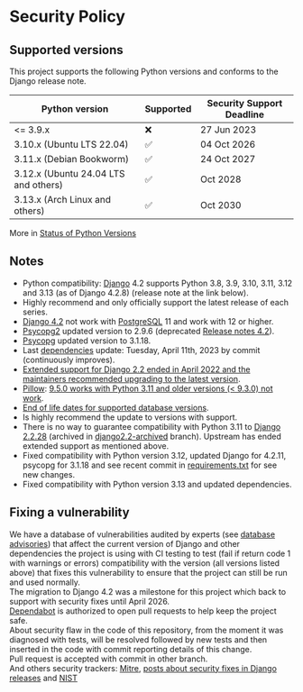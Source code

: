 # Security Policy

## Supported versions

This project supports the following Python versions and conforms to the Django release note.

| Python version                                                   | Supported          | Security Support Deadline |
|------------------------------------------------------------------|--------------------|---------------------------|
| <= 3.9.x                                                         | :x:                | 27 Jun 2023               |
| 3.10.x (Ubuntu LTS 22.04)                                        | :white_check_mark: | 04 Oct 2026               |
| 3.11.x (Debian Bookworm)                                         | :white_check_mark: | 24 Oct 2027               |
| 3.12.x (Ubuntu 24.04 LTS and others)                             | :white_check_mark: | Oct 2028                  |
| 3.13.x (Arch Linux and others)                                   | :white_check_mark: | Oct 2030                  |

More in [Status of Python Versions](https://devguide.python.org/versions/)

## Notes

- Python compatibility: [Django](https://www.djangoproject.com/start/overview/) 4.2 supports Python 3.8, 3.9, 3.10, 3.11, 3.12 and 3.13 (as of Django 4.2.8) (release note at the link below).
- Highly recommend and only officially support the latest release of each series.
- [Django 4.2](https://docs.djangoproject.com/en/4.2/releases/4.2/) not work with [PostgreSQL](https://www.postgresql.org/) 11 and work with 12 or higher.
- [Psycopg2](https://github.com/psycopg/psycopg2) updated version to 2.9.6 (deprecated [Release notes 4.2](https://docs.djangoproject.com/en/5.0/releases/4.2/#psycopg-3-support)).
- [Psycopg](https://github.com/psycopg/psycopg) updated version to 3.1.18.
- Last [dependencies](https://github.com/leandrocunha526/client-manager/commit/a8ca0a6cd54e264fce9c5f1496f5053d382f949d) update: Tuesday, April 11th, 2023 by commit (continuously improves).
- [Extended support for Django 2.2 ended in April 2022 and the maintainers recommended upgrading to the latest version](https://www.djangoproject.com/weblog/2022/apr/11/security-releases/).
- [Pillow](https://github.com/python-pillow/Pillow): [9.5.0 works with Python 3.11 and older versions (< 9.3.0) not work](https://github.com/python-pillow/Pillow/issues/6575).
- [End of life dates for supported database versions](https://code.djangoproject.com/wiki/SupportedDatabaseVersions).
- Is highly recommend the update to versions with support.
- There is no way to guarantee compatibility with Python 3.11 to [Django 2.2.28](https://docs.djangoproject.com/en/4.1/releases/2.2/) (archived in [django2.2-archived](https://github.com/leandrocunha526/client-manager/tree/django2.2-archived) branch). Upstream has ended extended support as mentioned above.
- Fixed compatibility with Python version 3.12, updated Django for 4.2.11, psycopg for 3.1.18 and see recent commit in [requirements.txt](requirements.txt) for see new changes.
- Fixed compatibility with Python version 3.13 and updated dependencies.

## Fixing a vulnerability

We have a database of vulnerabilities audited by experts (see [database advisories](https://github.com/advisories/)) that affect the current version of Django and other dependencies the project is using with CI testing to test (fail if return code 1 with warnings or errors) compatibility with the version (all versions listed above) that fixes this vulnerability to ensure that the project can still be run and used normally.  
The migration to Django 4.2 was a milestone for this project which back to support with security fixes until April 2026.  
[Dependabot](https://github.com/dependabot) is authorized to open pull requests to help keep the project safe.  
About security flaw in the code of this repository, from the moment it was diagnosed with tests, will be resolved followed by new tests and then inserted in the code with commit reporting details of this change.  
Pull request is accepted with commit in other branch.  
And others security trackers: [Mitre](https://cve.mitre.org/), [posts about security fixes in Django releases](https://www.djangoproject.com/weblog/) and [NIST](https://nvd.nist.gov/)
